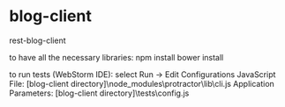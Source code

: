 # blog-client
rest-blog-client

to have all the necessary libraries:
npm install
bower install

to run tests (WebStorm IDE):
select Run -> Edit Configurations
JavaScript File: [blog-client directory]\node_modules\protractor\lib\cli.js
Application Parameters: [blog-client directory]\tests\config.js
